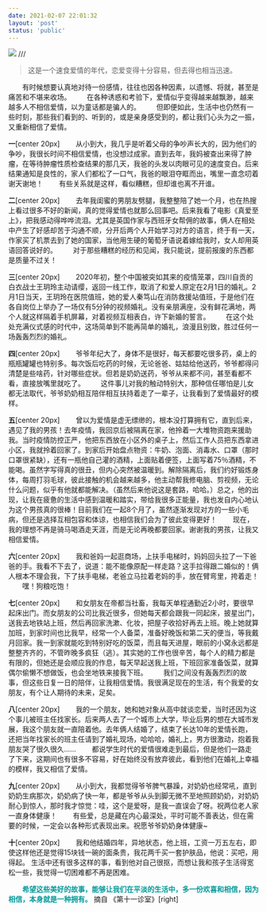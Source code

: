 ```yaml
---
date: 2021-02-07 22:01:32
layout: 'post'
status: 'public'
---
```

![](https://inz.oss-cn-beijing.aliyuncs.com/Images/Pixabay/windy-5940755.png)
/// <audio src="https://inz.oss-cn-beijing.aliyuncs.com/Audios/128kbit/In%C2%A0The%C2%A0Fall%C2%A0Of%C2%A0My%C2%A0Heart.mp3" autoplay loop></audio>
<audio src="https://pan.besunny.life/%E7%B4%A0%E6%9D%90/Audios/128kbit/In%C2%A0The%C2%A0Fall%C2%A0Of%C2%A0My%C2%A0Heart.mp3" autoplay loop></audio>

> 这是一个速食爱情的年代，恋爱变得十分容易，但去得也相当迅速。

&emsp;&emsp;有时候想要认真地对待一份感情，往往也因各种因素，以遗憾、将就，甚至是痛苦和不堪来收场。
&emsp;&emsp;在各种诱惑和考验下，爱情似乎变得越来越飘渺，越来越多人不相信爱情，以为童话都是骗人的。
&emsp;&emsp;但即便如此，生活中也仍然有一些时刻，那些我们看到的、听到的，或是亲身感受到的，都让我们心头为之一振，又重新相信了爱情。

**一**[center 20px]
&emsp;&emsp;从小到大，我几乎是听着父母的争吵声长大的，因为他们的争吵，我很长时间不相信爱情，也没想过成家。直到去年，我妈被查出来得了肿瘤，在等待肿瘤性质检查结果的那几天，我爸的头发以肉眼可见的速度变白。后来结果通知是良性的，家人们都松了一口气，我爸的眼泪夺眶而出，嘴里一直念叨着谢天谢地！
&emsp;&emsp;有些关系就是这样，看似糟糕，但却谁也离不开谁。

**二**[center 20px]
&emsp;&emsp;去年我闺蜜的男朋友劈腿，我整整陪了她一个月，也在热搜上看过很多不好的新闻，真的觉得爱情也就那么回事吧。后来我看了电影《真爱至上》，把我感动得哗哗流泪。尤其是英国作家与西班牙女帮佣的故事，俩人在相处中产生了好感却苦于沟通不顺，分开后两个人开始学习对方的语言，终于有一天，作家买了机票去到了她的国家，当他用生硬的葡萄牙语说着嫁给我时，女人却用英语回答说好的。
&emsp;&emsp;对于那些糟糕的经历和见闻，我只能说，提前报废的东西都是质量不过关！

**三**[center 20px]
&emsp;&emsp;2020年初，整个中国被突如其来的疫情笼罩，四川自贡的白衣战士王玥玲主动请缨，返回一线工作，取消了和爱人原定在2月1日的婚礼。2月1日当天，王玥玲在医院值班，她的爱人秦笃山在消防救援站值班，于是他们在各自岗位上举办了一场仅有5分钟的视频婚礼。没有亲朋满座，没有鲜花满地，两个人就这样隔着手机屏幕，对着视频互相表白，许下新婚的誓言。
&emsp;&emsp;在这个处处充满仪式感的时代中，这场简单到不能再简单的婚礼，浪漫且别致，胜过任何一场轰轰烈烈的婚礼。

**四**[center 20px]
&emsp;&emsp;爷爷年纪大了，身体不是很好，每天都要吃很多药，桌上的瓶瓶罐罐也特别多。每次饭后吃药的时候，无论爸爸、姑姑给他送药，爷爷都得问清楚是些啥药，针对哪些症状。但若是奶奶送药，爷爷从来都不问，甚至看都不看，直接放嘴里就吃了。
&emsp;&emsp;这件事儿对我的触动特别大，那种信任哪怕是儿女都无法取代，爷爷奶奶相互陪伴相互扶持着走了一辈子，让我看到了爱情最好的模样。

**五**[center 20px]
&emsp;&emsp;曾以为爱情是虚无缥缈的，根本没打算拥有它，直到后来，遇见了我的男孩！去年疫情，我回京后被隔离在家，他拎着一大堆物资跑来援助我。当时疫情防控正严，他把东西放在小区外的桌子上，然后工作人员把东西拿进小区，我就拎着回家了。到家后开始盘点物资：牛奶、泡面、消毒水、口罩（那时口罩很紧缺），还有一瓶他自己灌的酒精，上面贴着便签，上面写着75％酒精，不能喝。虽然字写得真的很丑，但内心突然被温暖到。解除隔离后，我们约好锻炼身体，每周打羽毛球，彼此接触的机会越来越多，他主动帮我修电脑、剪视频，无论什么问题，似乎有他就都能解决。（虽然后来他说这是套路，哈哈。）总之，他的出现，让我在疲惫的生活中感到温暖和踏实，带给我很多正能量，我也发自内心地认为这个男孩真的很棒！目前我们在一起8个月了，虽然逐渐发现对方的一些小毛病，但还是选择互相包容和体谅，也相信我们会为了彼此变得更好！
&emsp;&emsp;现在，我的理想不再是骑马喝酒走天涯，而是无论再晚都要回家。谢谢我的男孩，让我又相信爱情。

**六**[center 20px]
&emsp;&emsp;我和爸妈一起逛商场，上扶手电梯时，妈妈回头拉了一下爸爸的手。我看不下去了，说道：能不能像原配一样走路？这手拉得跟二婚似的！俩人根本不理会我，下了扶手电梯，老爸立马拉着老妈的手，放在臂弯里，挎着走！
&emsp;&emsp;嘿！狗粮吃饱！

**七**[center 20px]
&emsp;&emsp;和女朋友在帝都当社畜，我每天单程通勤近2小时，要很早起床出门。而女朋友的公司比我近很多，但她每天都会跟我一同起床，披星出门，送我去地铁站上班，然后再回家洗漱、化妆，把屋子收拾好再去上班。晚上她就算加班，到家时间也比我早，经常一个人备菜，准备好晚饭和第二天的便当，等我戴月回家。我一到家就能吃到特别好吃的饭菜，而且每天进屋，眼前的小窝永远都是整整齐齐的，不管昨晚多疯狂（逃）。其实她的工作也很辛苦，每个人的精力都是有限的，但她还是会顺应我的作息，每天早起送我上班，下班回家准备饭菜，就算偶尔偷懒不想做饭，也会坐地铁来接我下班。
&emsp;&emsp;我们之间没有轰轰烈烈的故事，但这些日复一日的陪伴，让我相信爱情。我很满足现在的生活，有个我爱的女朋友，有个让人期待的未来，足矣。

**八**[center 20px]
&emsp;&emsp;我的一个朋友，她和她对象从高中就谈恋爱，当时还因为这个事儿被班主任找家长。后来两人去了一个城市上大学，毕业后男的想在大城市发展，我这个朋友就一直陪着他。去年俩人结婚了，结束了长达10年的爱情长跑，还把当年找家长的班主任请到了婚礼现场，哈哈哈，婚礼上，男方很激动，抱着我朋友哭了很久很久......
&emsp;&emsp;都说学生时代的爱情很难走到最后，但是他们一路走了下来，这期间也有很多不容易，好在始终没有放弃彼此，看到他们在婚礼上幸福的模样，我又相信了爱情。

**九**[center 20px]
&emsp;&emsp;从小到大，我都觉得爷爷脾气暴躁，对奶奶也经常吼，直到奶奶生病那次，奶奶病了快一年，都是爷爷从头到脚无微不至地照顾奶奶，对奶奶耐心到惊人，那时我才惊觉：哇，这个是爱呀，是我一直误会了呀。祝两位老人家一直身体健康！
&emsp;&emsp;有些爱，总是藏在内心最深处，平时可能不善表达，但在需要的时候，一定会以各种形式表现出来。祝愿爷爷奶奶身体健康~

**十**[center 20px]
&emsp;&emsp;我和他结婚四年，异地状态，他上班，工资一万五左右，即使这样他还是觉得15块钱一碗的面条贵，我花两千买一套护肤品，他说：买吧，用得起。
生活中还有很多这样的事，看到他对自己很抠，而想让我和孩子生活得宽松一些，我觉得一切困难都不再是困难。

&emsp;&emsp;<span style="color:#009899;">**希望这些美好的故事，能够让我们在平淡的生活中，多一份欢喜和相信，因为相信，本身就是一种拥有。**</span>
摘自 《第十一诊室》[right]